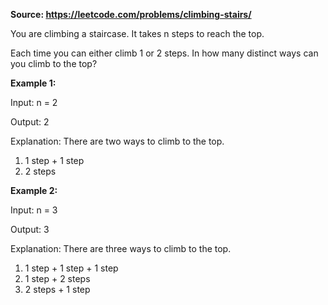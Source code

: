 **Source: https://leetcode.com/problems/climbing-stairs/**

You are climbing a staircase. It takes n steps to reach the top.

Each time you can either climb 1 or 2 steps. In how many distinct ways can you climb to the top?

 

**Example 1:**

Input: n = 2

Output: 2

Explanation: There are two ways to climb to the top.
1. 1 step + 1 step
2. 2 steps


**Example 2:**

Input: n = 3

Output: 3

Explanation: There are three ways to climb to the top.
1. 1 step + 1 step + 1 step
2. 1 step + 2 steps
3. 2 steps + 1 step
